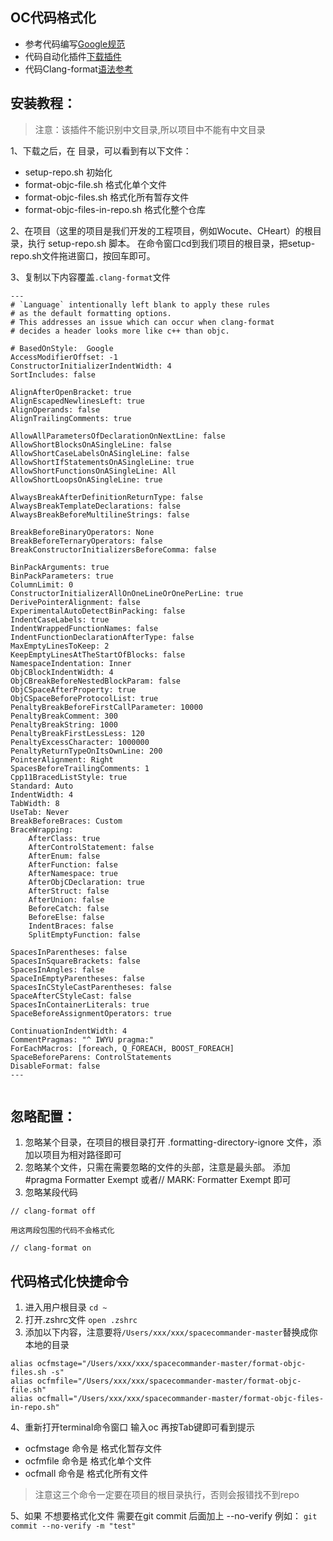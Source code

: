 ## OC代码格式化
+ 参考代码编写[Google规范](https://google.github.io/styleguide/objcguide.html)
+ 代码自动化插件[下载插件](https://github.com/square/spacecommander)
+ 代码Clang-format[语法参考](https://clang.llvm.org/docs/ClangFormatStyleOptions.html)

## 安装教程：
> 注意：该插件不能识别中文目录,所以项目中不能有中文目录

1、下载之后，在 目录，可以看到有以下文件：

+ setup-repo.sh 初始化
+ format-objc-file.sh 格式化单个文件
+ format-objc-files.sh 格式化所有暂存文件
+ format-objc-files-in-repo.sh 格式化整个仓库

2、在项目（这里的项目是我们开发的工程项目，例如Wocute、CHeart）的根目录，执行 setup-repo.sh 脚本。
在命令窗口cd到我们项目的根目录，把setup-repo.sh文件拖进窗口，按回车即可。

3、复制以下内容覆盖`.clang-format`文件
```
---
# `Language` intentionally left blank to apply these rules
# as the default formatting options.
# This addresses an issue which can occur when clang-format
# decides a header looks more like c++ than objc.

# BasedOnStyle:  Google
AccessModifierOffset: -1
ConstructorInitializerIndentWidth: 4
SortIncludes: false

AlignAfterOpenBracket: true
AlignEscapedNewlinesLeft: true
AlignOperands: false
AlignTrailingComments: true

AllowAllParametersOfDeclarationOnNextLine: false
AllowShortBlocksOnASingleLine: false
AllowShortCaseLabelsOnASingleLine: false
AllowShortIfStatementsOnASingleLine: true
AllowShortFunctionsOnASingleLine: All
AllowShortLoopsOnASingleLine: true

AlwaysBreakAfterDefinitionReturnType: false
AlwaysBreakTemplateDeclarations: false
AlwaysBreakBeforeMultilineStrings: false

BreakBeforeBinaryOperators: None
BreakBeforeTernaryOperators: false
BreakConstructorInitializersBeforeComma: false

BinPackArguments: true
BinPackParameters: true
ColumnLimit: 0
ConstructorInitializerAllOnOneLineOrOnePerLine: true
DerivePointerAlignment: false
ExperimentalAutoDetectBinPacking: false
IndentCaseLabels: true
IndentWrappedFunctionNames: false
IndentFunctionDeclarationAfterType: false
MaxEmptyLinesToKeep: 2
KeepEmptyLinesAtTheStartOfBlocks: false
NamespaceIndentation: Inner
ObjCBlockIndentWidth: 4
ObjCBreakBeforeNestedBlockParam: false
ObjCSpaceAfterProperty: true
ObjCSpaceBeforeProtocolList: true
PenaltyBreakBeforeFirstCallParameter: 10000
PenaltyBreakComment: 300
PenaltyBreakString: 1000
PenaltyBreakFirstLessLess: 120
PenaltyExcessCharacter: 1000000
PenaltyReturnTypeOnItsOwnLine: 200
PointerAlignment: Right
SpacesBeforeTrailingComments: 1
Cpp11BracedListStyle: true
Standard: Auto
IndentWidth: 4
TabWidth: 8
UseTab: Never
BreakBeforeBraces: Custom
BraceWrapping:
    AfterClass: true
    AfterControlStatement: false
    AfterEnum: false
    AfterFunction: false
    AfterNamespace: true
    AfterObjCDeclaration: true
    AfterStruct: false
    AfterUnion: false
    BeforeCatch: false
    BeforeElse: false
    IndentBraces: false
    SplitEmptyFunction: false

SpacesInParentheses: false
SpacesInSquareBrackets: false
SpacesInAngles: false
SpaceInEmptyParentheses: false
SpacesInCStyleCastParentheses: false
SpaceAfterCStyleCast: false
SpacesInContainerLiterals: true
SpaceBeforeAssignmentOperators: true

ContinuationIndentWidth: 4
CommentPragmas: "^ IWYU pragma:"
ForEachMacros: [foreach, Q_FOREACH, BOOST_FOREACH]
SpaceBeforeParens: ControlStatements
DisableFormat: false
---


```

## 忽略配置：
1. 忽略某个目录，在项目的根目录打开 .formatting-directory-ignore 文件，添加以项目为相对路径即可
2. 忽略某个文件，只需在需要忽略的文件的头部，注意是最头部。
添加 #pragma Formatter Exempt 或者// MARK: Formatter Exempt 即可
3. 忽略某段代码
```
// clang-format off 

用这两段包围的代码不会格式化

// clang-format on
```


## 代码格式化快捷命令
1. 进入用户根目录 `cd ~`
2. 打开.zshrc文件 `open .zshrc`
3. 添加以下内容，注意要将`/Users/xxx/xxx/spacecommander-master`替换成你本地的目录
```
alias ocfmstage="/Users/xxx/xxx/spacecommander-master/format-objc-files.sh -s"
alias ocfmfile="/Users/xxx/xxx/spacecommander-master/format-objc-file.sh"
alias ocfmall="/Users/xxx/xxx/spacecommander-master/format-objc-files-in-repo.sh"
```
4、重新打开terminal命令窗口 输入oc 再按Tab键即可看到提示

+ ocfmstage 命令是 格式化暂存文件
+ ocfmfile 命令是 格式化单个文件
+ ocfmall  命令是 格式化所有文件

> 注意这三个命令一定要在项目的根目录执行，否则会报错找不到repo

5、如果 不想要格式化文件 需要在git commit 后面加上 --no-verify 例如：
`git commit --no-verify -m "test"` 
